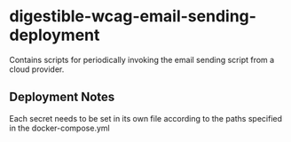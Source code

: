 # digestible-wcag-email-sending-deployment

Contains scripts for periodically invoking the email sending script from a cloud provider.

## Deployment Notes

Each secret needs to be set in its own file according to the paths specified in the docker-compose.yml
